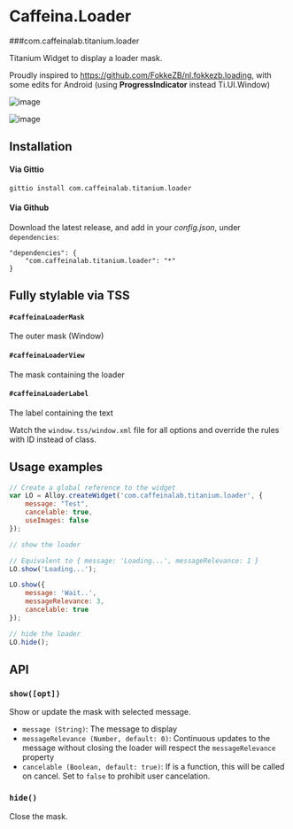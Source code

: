 # Caffeina.Loader

###com.caffeinalab.titanium.loader

Titanium Widget to display a loader mask.

Proudly inspired to https://github.com/FokkeZB/nl.fokkezb.loading, with some edits for Android (using **ProgressIndicator** instead Ti.UI.Window)

![image](http://cl.ly/image/040L2g0C3j2U/Untitled-1.jpg)

![image](http://cl.ly/image/032a2A3e0z0b/device-2014-10-01-153749_galaxys4_white_portrait.jpg)


## Installation

#### Via Gittio

```
gittio install com.caffeinalab.titanium.loader
```

#### Via Github

Download the latest release, and add in your *config.json*, under `dependencies`:

```
"dependencies": {
    "com.caffeinalab.titanium.loader": "*"
}
```

## Fully stylable via TSS

#### `#caffeinaLoaderMask`

The outer mask (Window)

#### `#caffeinaLoaderView`

The mask containing the loader

#### `#caffeinaLoaderLabel`

The label containing the text

Watch the `window.tss/window.xml` file for all options and override the rules with ID instead of class.

## Usage examples

```javascript
// Create a global reference to the widget
var LO = Alloy.createWidget('com.caffeinalab.titanium.loader', {
	message: "Test",
	cancelable: true,
	useImages: false
});

// show the loader

// Equivalent to { message: 'Loading...', messageRelevance: 1 }
LO.show('Loading...');

LO.show({
	message: 'Wait..',
	messageRelevance: 3,
	cancelable: true
});

// hide the loader
LO.hide();

```

## API

### `show([opt]) `

Show or update the mask with selected message.

* `message (String)`: The message to display
* `messageRelevance (Number, default: 0)`: Continuous updates to the message without closing the loader will respect the `messageRelevance` property
* `cancelable (Boolean, default: true)`: If is a function, this will be called on cancel. Set to `false` to prohibit user cancelation.

### `hide()`

Close the mask.
